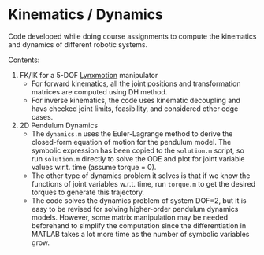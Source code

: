# Kinematics / Dynamics
 
Code developed while doing course assignments to compute the kinematics and dynamics of different robotic systems. 

Contents:
1. FK/IK for a 5-DOF [Lynxmotion](http://www.lynxmotion.com/c-130-al5d.aspx) manipulator
   - For forward kinematics, all the joint positions and transformation matrices are computed using DH method. 
   - For inverse kinematics, the code uses kinematic decoupling and havs checked joint limits, feasibility, and considered other edge cases. 
2. 2D Pendulum Dynamics
   - The `dynamics.m` uses the Euler-Lagrange method to derive the closed-form equation of motion for the pendulum model. The symbolic expression has been copied to the `solution.m` script, so run `solution.m` directly to solve the ODE and plot for joint variable values w.r.t. time (assume torque = 0).
   - The other type of dynamics problem it solves is that if we know the functions of joint variables w.r.t. time, run `torque.m` to get the desired torques to generate this trajectory.
   - The code solves the dynamics problem of system DOF=2, but it is easy to be revised for solving higher-order pendulum dynamics models. However, some matrix manipulation may be needed beforehand to simplify the computation since the differentiation in MATLAB takes a lot more time as the number of symbolic variables grow.
